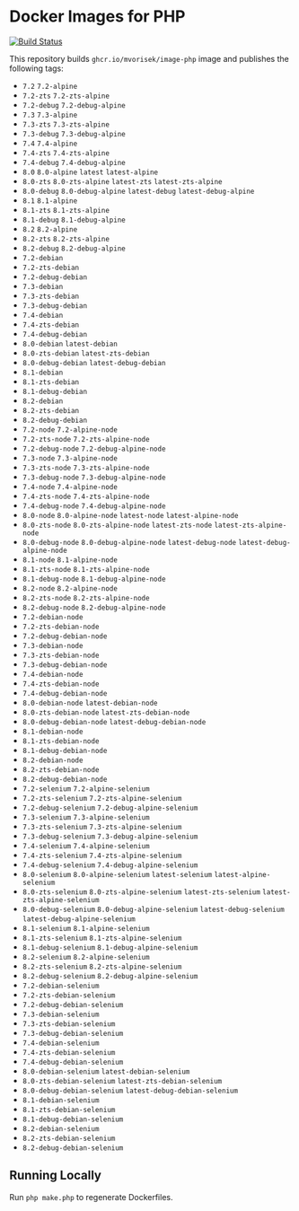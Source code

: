 # Docker Images for PHP

<a href="https://github.com/mvorisek/image-php/actions"><img src="https://github.com/mvorisek/image-php/workflows/CI/badge.svg" alt="Build Status"></a>

This repository builds `ghcr.io/mvorisek/image-php` image and publishes the following tags:

- `7.2` `7.2-alpine`
- `7.2-zts` `7.2-zts-alpine`
- `7.2-debug` `7.2-debug-alpine`
- `7.3` `7.3-alpine`
- `7.3-zts` `7.3-zts-alpine`
- `7.3-debug` `7.3-debug-alpine`
- `7.4` `7.4-alpine`
- `7.4-zts` `7.4-zts-alpine`
- `7.4-debug` `7.4-debug-alpine`
- `8.0` `8.0-alpine` `latest` `latest-alpine`
- `8.0-zts` `8.0-zts-alpine` `latest-zts` `latest-zts-alpine`
- `8.0-debug` `8.0-debug-alpine` `latest-debug` `latest-debug-alpine`
- `8.1` `8.1-alpine`
- `8.1-zts` `8.1-zts-alpine`
- `8.1-debug` `8.1-debug-alpine`
- `8.2` `8.2-alpine`
- `8.2-zts` `8.2-zts-alpine`
- `8.2-debug` `8.2-debug-alpine`
- `7.2-debian`
- `7.2-zts-debian`
- `7.2-debug-debian`
- `7.3-debian`
- `7.3-zts-debian`
- `7.3-debug-debian`
- `7.4-debian`
- `7.4-zts-debian`
- `7.4-debug-debian`
- `8.0-debian` `latest-debian`
- `8.0-zts-debian` `latest-zts-debian`
- `8.0-debug-debian` `latest-debug-debian`
- `8.1-debian`
- `8.1-zts-debian`
- `8.1-debug-debian`
- `8.2-debian`
- `8.2-zts-debian`
- `8.2-debug-debian`
- `7.2-node` `7.2-alpine-node`
- `7.2-zts-node` `7.2-zts-alpine-node`
- `7.2-debug-node` `7.2-debug-alpine-node`
- `7.3-node` `7.3-alpine-node`
- `7.3-zts-node` `7.3-zts-alpine-node`
- `7.3-debug-node` `7.3-debug-alpine-node`
- `7.4-node` `7.4-alpine-node`
- `7.4-zts-node` `7.4-zts-alpine-node`
- `7.4-debug-node` `7.4-debug-alpine-node`
- `8.0-node` `8.0-alpine-node` `latest-node` `latest-alpine-node`
- `8.0-zts-node` `8.0-zts-alpine-node` `latest-zts-node` `latest-zts-alpine-node`
- `8.0-debug-node` `8.0-debug-alpine-node` `latest-debug-node` `latest-debug-alpine-node`
- `8.1-node` `8.1-alpine-node`
- `8.1-zts-node` `8.1-zts-alpine-node`
- `8.1-debug-node` `8.1-debug-alpine-node`
- `8.2-node` `8.2-alpine-node`
- `8.2-zts-node` `8.2-zts-alpine-node`
- `8.2-debug-node` `8.2-debug-alpine-node`
- `7.2-debian-node`
- `7.2-zts-debian-node`
- `7.2-debug-debian-node`
- `7.3-debian-node`
- `7.3-zts-debian-node`
- `7.3-debug-debian-node`
- `7.4-debian-node`
- `7.4-zts-debian-node`
- `7.4-debug-debian-node`
- `8.0-debian-node` `latest-debian-node`
- `8.0-zts-debian-node` `latest-zts-debian-node`
- `8.0-debug-debian-node` `latest-debug-debian-node`
- `8.1-debian-node`
- `8.1-zts-debian-node`
- `8.1-debug-debian-node`
- `8.2-debian-node`
- `8.2-zts-debian-node`
- `8.2-debug-debian-node`
- `7.2-selenium` `7.2-alpine-selenium`
- `7.2-zts-selenium` `7.2-zts-alpine-selenium`
- `7.2-debug-selenium` `7.2-debug-alpine-selenium`
- `7.3-selenium` `7.3-alpine-selenium`
- `7.3-zts-selenium` `7.3-zts-alpine-selenium`
- `7.3-debug-selenium` `7.3-debug-alpine-selenium`
- `7.4-selenium` `7.4-alpine-selenium`
- `7.4-zts-selenium` `7.4-zts-alpine-selenium`
- `7.4-debug-selenium` `7.4-debug-alpine-selenium`
- `8.0-selenium` `8.0-alpine-selenium` `latest-selenium` `latest-alpine-selenium`
- `8.0-zts-selenium` `8.0-zts-alpine-selenium` `latest-zts-selenium` `latest-zts-alpine-selenium`
- `8.0-debug-selenium` `8.0-debug-alpine-selenium` `latest-debug-selenium` `latest-debug-alpine-selenium`
- `8.1-selenium` `8.1-alpine-selenium`
- `8.1-zts-selenium` `8.1-zts-alpine-selenium`
- `8.1-debug-selenium` `8.1-debug-alpine-selenium`
- `8.2-selenium` `8.2-alpine-selenium`
- `8.2-zts-selenium` `8.2-zts-alpine-selenium`
- `8.2-debug-selenium` `8.2-debug-alpine-selenium`
- `7.2-debian-selenium`
- `7.2-zts-debian-selenium`
- `7.2-debug-debian-selenium`
- `7.3-debian-selenium`
- `7.3-zts-debian-selenium`
- `7.3-debug-debian-selenium`
- `7.4-debian-selenium`
- `7.4-zts-debian-selenium`
- `7.4-debug-debian-selenium`
- `8.0-debian-selenium` `latest-debian-selenium`
- `8.0-zts-debian-selenium` `latest-zts-debian-selenium`
- `8.0-debug-debian-selenium` `latest-debug-debian-selenium`
- `8.1-debian-selenium`
- `8.1-zts-debian-selenium`
- `8.1-debug-debian-selenium`
- `8.2-debian-selenium`
- `8.2-zts-debian-selenium`
- `8.2-debug-debian-selenium`

## Running Locally

Run `php make.php` to regenerate Dockerfiles.

